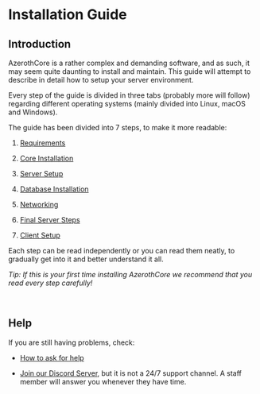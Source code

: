 # Installation Guide

## Introduction

AzerothCore is a rather complex and demanding software, and as such, it may seem quite daunting to install and maintain. This guide will attempt to describe in detail how to setup your server environment.

Every step of the guide is divided in three tabs (probably more will follow) regarding different operating systems (mainly divided into Linux, macOS and Windows).

The guide has been divided into 7 steps, to make it more readable:

1. [Requirements](requirements.md)

1. [Core Installation](core-installation.md)

1. [Server Setup](server-setup.md)

1. [Database Installation](database-installation.md)

1. [Networking](networking.md)

1. [Final Server Steps](final-server-steps.md)

1. [Client Setup](client-setup.md)

Each step can be read independently or you can read them neatly, to gradually get into it and better understand it all.

*Tip: If this is your first time installing AzerothCore we recommend that you read every step carefully!*

<br>

## Help

If you are still having problems, check:

* [How to ask for help](How-to-ask-for-help.md)

* [Join our Discord Server](https://discord.gg/gkt4y2x), but it is not a 24/7 support channel. A staff member will answer you whenever they have time.
